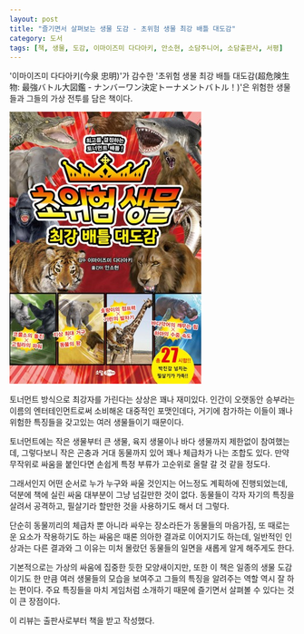 ```yaml
---
layout: post
title: "즐기면서 살펴보는 생물 도감 - 초위험 생물 최강 배틀 대도감"
category: 도서
tags: [책, 생물, 도감, 이마이즈미 다다아키, 안소현, 소담주니어, 소담출판사, 서평]
---
```


'이마이즈미 다다아키(今泉 忠明)'가 감수한
'초위험 생물 최강 배틀 대도감(超危険生物: 最強バトル大図鑑 - ナンバーワン決定トーナメントバトル！)'은
위험한 생물들과 그들의 가상 전투를 담은 책이다.

![표지](/images/book/cho-kiken-seibutsu-saikyo-battle-daizukan-book-h480.jpg)

토너먼트 방식으로 최강자를 가린다는 상상은 꽤나 재미있다.
인간이 오랫동안 승부라는 이름의 엔터테인먼트로써 소비해온 대중적인 포맷인데다,
거기에 참가하는 이들이 꽤나 위험한 특징들을 갖고있는 여러 생물들이기 때문이다.

토너먼트에는 작은 생물부터 큰 생물,
육지 생물이나 바다 생물까지
제한없이 참여했는데,
그렇다보니 작은 곤충과 거대 동물까지 있어 꽤나 체급차가 나는 조합도 있다.
만약 무작위로 싸움을 붙인다면 손쉽게 특정 부류가 고순위로 올랄 갈 것 같을 정도다.

그래서인지 어떤 순서로 누가 누구와 싸울 것인지는 어느정도 계획하에 진행되었는데,
덕분에 책에 실린 싸움 대부분이 그냥 넘길만한 것이 없다.
동물들이 각자 자기의 특징을 살려서 공격하고,
필살기라 할만한 것을 사용하기도 해서 더 그렇다.

단순히 동물끼리의 체급차 뿐 아니라
싸우는 장소라든가
동물들의 마음가짐,
또 때로는 운 요소가 작용하기도 하는 싸움은
때론 의아한 결과로 이어지기도 하는데,
일반적인 인상과는 다른 결과와 그 이유는 미처 몰랐던 동물들의 일면을 새롭게 알게 해주게도 한다.

기본적으로는 가상의 싸움에 집중한 듯한 모양새이지만,
또한 이 책은 일종의 생물 도감이기도 한 만큼
여러 생물들의 모습을 보여주고
그들의 특징을 알려주는 역할 역시 잘 하는 편이다.
주요 특징들을 마치 게임처럼 소개하기 때문에
즐기면서 살펴볼 수 있다는 것이 큰 장점이다.



<div class="im im-info">
이 리뷰는 출판사로부터 책을 받고 작성했다.
</div>
